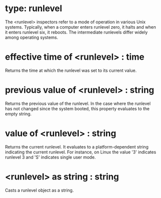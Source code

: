 # type: runlevel

The &lt;runlevel&gt; inspectors refer to a mode of operation in various Unix systems. Typically, when a computer enters runlevel zero, it halts and when it enters runlevel six, it reboots. The intermediate runlevels differ widely among operating systems.

# effective time of &lt;runlevel&gt; : time

Returns the time at which the runlevel was set to its current value.

# previous value of &lt;runlevel&gt; : string

Returns the previous value of the runlevel. In the case where the runlevel has not changed since the system booted, this property evaluates to the empty string.

# value of &lt;runlevel&gt; : string

Returns the current runlevel. It evaluates to a platform-dependent string indicating the current runlevel. For instance, on Linux the value &#39;3&#39; indicates runlevel 3 and &#39;S&#39; indicates single user mode.

# &lt;runlevel&gt; as string : string

Casts a runlevel object as a string.
